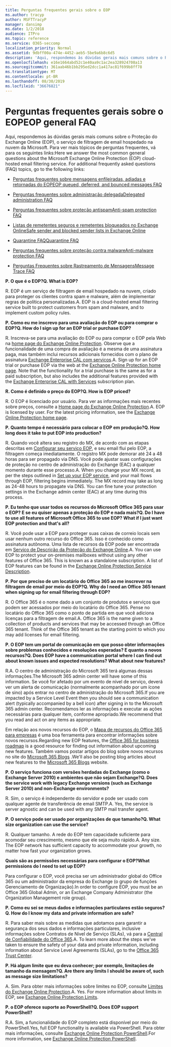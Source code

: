 ```yaml
---
title: Perguntas frequentes gerais sobre o EOP
ms.author: tracyp
author: MSFTTracyP
manager: dansimp
ms.date: 1/2/2018
audience: ITPro
ms.topic: reference
ms.service: O365-seccomp
localization_priority: Normal
ms.assetid: 9dbff00a-474e-4452-aeb5-5be9a6b8c6d5
description: 'Aqui, respondemos às dúvidas gerais mais comuns sobre o Proteção do Exchange Online (EOP), o serviço de filtragem de email hospedado na nuvem da Microsoft. Para ver mais tópicos de perguntas frequentes, vá para os seguintes links:'
ms.openlocfilehash: e16e1664abd52c1e40aa9c1ac2ea328924708a13
ms.sourcegitcommit: 361aab46b1bb295ed2dcc1a417ac81f699b8ff78
ms.translationtype: MT
ms.contentlocale: pt-BR
ms.lasthandoff: 08/30/2019
ms.locfileid: "36676821"
---
```

# <a name="eop-general-faq"></a><span data-ttu-id="9091f-104">Perguntas frequentes gerais sobre o EOP</span><span class="sxs-lookup"><span data-stu-id="9091f-104">EOP general FAQ</span></span>

<span data-ttu-id="9091f-p102">Aqui, respondemos às dúvidas gerais mais comuns sobre o Proteção do Exchange Online (EOP), o serviço de filtragem de email hospedado na nuvem da Microsoft. Para ver mais tópicos de perguntas frequentes, vá para os seguintes links:</span><span class="sxs-lookup"><span data-stu-id="9091f-p102">Here we answer the most common general questions about the Microsoft Exchange Online Protection (EOP) cloud-hosted email filtering service. For additional frequently asked questions (FAQ) topics, go to the following links:</span></span>
  
- [<span data-ttu-id="9091f-107">Perguntas frequentes sobre mensagens enfileiradas, adiadas e retornadas do EOP</span><span class="sxs-lookup"><span data-stu-id="9091f-107">EOP queued, deferred, and bounced messages FAQ</span></span>](eop-queued-deferred-and-bounced-messages-faq.md)

- [<span data-ttu-id="9091f-108">Perguntas frequentes sobre administração delegada</span><span class="sxs-lookup"><span data-stu-id="9091f-108">Delegated administration FAQ</span></span>](delegated-administration-faq.md)

- [<span data-ttu-id="9091f-109">Perguntas frequentes sobre proteção antispam</span><span class="sxs-lookup"><span data-stu-id="9091f-109">Anti-spam protection FAQ</span></span>](../anti-spam-protection-faq.md)

- [<span data-ttu-id="9091f-110">Listas de remetentes seguros e remetentes bloqueados no Exchange Online</span><span class="sxs-lookup"><span data-stu-id="9091f-110">Safe sender and blocked sender lists in Exchange Online</span></span>](../safe-sender-and-blocked-sender-lists-faq.md)

- [<span data-ttu-id="9091f-111">Quarantine FAQ</span><span class="sxs-lookup"><span data-stu-id="9091f-111">Quarantine FAQ</span></span>](../quarantine-faq.md)

- [<span data-ttu-id="9091f-112">Perguntas frequentes sobre proteção contra malware</span><span class="sxs-lookup"><span data-stu-id="9091f-112">Anti-malware protection FAQ</span></span>](../anti-malware-protection-faq-eop.md)

- [<span data-ttu-id="9091f-113">Perguntas Frequentes sobre Rastreamento de Mensagens</span><span class="sxs-lookup"><span data-stu-id="9091f-113">Message Trace FAQ</span></span>](http://technet.microsoft.com/library/aa49e3f9-a5b1-4410-aac2-ddbbf3f5bfb2.aspx)

 <span data-ttu-id="9091f-114">**P. O que é o EOP?**</span><span class="sxs-lookup"><span data-stu-id="9091f-114">**Q. What is EOP?**</span></span>
  
<span data-ttu-id="9091f-p103">R. EOP é um serviço de filtragem de email hospedado na nuvem, criado para proteger os clientes contra spam e malware, além de implementar regras de política personalizadas.</span><span class="sxs-lookup"><span data-stu-id="9091f-p103">A. EOP is a cloud-hosted email filtering service built to protect customers from spam and malware, and to implement custom policy rules.</span></span>
  
 <span data-ttu-id="9091f-117">**P. Como eu me inscrevo para uma avaliação do EOP ou para comprar o EOP?**</span><span class="sxs-lookup"><span data-stu-id="9091f-117">**Q. How do I sign up for an EOP trial or purchase EOP?**</span></span>
  
<span data-ttu-id="9091f-p104">R. Inscreva-se para uma avaliação do EOP ou para comprar o EOP pela Web na [home page do Exchange Online Protection](https://products.office.com/exchange/exchange-email-security-spam-protection). Observe que a funcionalidade de uma compra de avaliação é a mesma de uma assinatura paga, mas também inclui recursos adicionais fornecidos com o plano de assinatura [Exchange Enterprise CAL com serviços](https://products.office.com/exchange/microsoft-exchange-server-licensing-licensing-overview).</span><span class="sxs-lookup"><span data-stu-id="9091f-p104">A. Sign up for an EOP trial or purchase EOP via the web at the [Exchange Online Protection home page](https://products.office.com/exchange/exchange-email-security-spam-protection). Note that the functionality for a trial purchase is the same as for a paid subscription, but also includes the additional features provided with the [Exchange Enterprise CAL with Services](https://products.office.com/exchange/microsoft-exchange-server-licensing-licensing-overview) subscription plan.</span></span>
  
 <span data-ttu-id="9091f-121">**R. Como é definido o preço do EOP?**</span><span class="sxs-lookup"><span data-stu-id="9091f-121">**Q. How is EOP priced?**</span></span>
  
<span data-ttu-id="9091f-p105">R. O EOP é licenciado por usuário. Para ver as informações mais recentes sobre preços, consulte a [Home page do Exchange Online Protection](https://products.office.com/exchange/exchange-email-security-spam-protection).</span><span class="sxs-lookup"><span data-stu-id="9091f-p105">A. EOP is licensed by user. For the latest pricing information, see the [Exchange Online Protection home page](https://products.office.com/exchange/exchange-email-security-spam-protection).</span></span>
  
 <span data-ttu-id="9091f-125">**P. Quanto tempo é necessário para colocar o EOP em produção?**</span><span class="sxs-lookup"><span data-stu-id="9091f-125">**Q. How long does it take to put EOP into production?**</span></span>
  
<span data-ttu-id="9091f-p106">R. Quando você altera seu registro do MX, de acordo com as etapas descritas em [Configurar seu serviço EOP](set-up-your-eop-service.md), e seu email flui pelo EOP, a filtragem começa imediatamente. O registro MX pode demorar até 24 a 48 horas para ser propagado via DNS. Você pode ajustar suas configurações de proteção no centro de administração do Exchange (EAC) a qualquer momento durante esse processo.</span><span class="sxs-lookup"><span data-stu-id="9091f-p106">A. When you change your MX record, as per the steps outlined in [Set up your EOP service](set-up-your-eop-service.md), and your mail flows through EOP, filtering begins immediately. The MX record may take as long as 24-48 hours to propagate via DNS. You can fine tune your protection settings in the Exchange admin center (EAC) at any time during this process.</span></span>
  
 <span data-ttu-id="9091f-130">**P. Eu tenho que usar todos os recursos do Microsoft Office 365 para usar o EOP? E se eu quiser apenas a proteção do EOP e nada mais?**</span><span class="sxs-lookup"><span data-stu-id="9091f-130">**Q. Do I have to use all features of Microsoft Office 365 to use EOP? What if I just want EOP protection and that's all?**</span></span>
  
<span data-ttu-id="9091f-p107">R. Você pode usar a EOP para proteger suas caixas de correio locais sem usar nenhum outro recurso do Office 365. Isso é conhecido como assinatura autônoma. Uma lista de recursos da EOP pode ser encontrada em [Serviço de Descrição da Proteção do Exchange Online](https://docs.microsoft.com/office365/servicedescriptions/exchange-online-protection-service-description/exchange-online-protection-service-description).</span><span class="sxs-lookup"><span data-stu-id="9091f-p107">A. You can use EOP to protect your on-premises mailboxes without using any other features of Office 365. This is known as a standalone subscription. A list of EOP features can be found in the [Exchange Online Protection Service Description](https://docs.microsoft.com/office365/servicedescriptions/exchange-online-protection-service-description/exchange-online-protection-service-description).</span></span>
  
 <span data-ttu-id="9091f-135">**P. Por que preciso de um locatário do Office 365 ao me inscrever na filtragem de email por meio do EOP?**</span><span class="sxs-lookup"><span data-stu-id="9091f-135">**Q. Why do I need an Office 365 tenant when signing up for email filtering through EOP?**</span></span>
  
<span data-ttu-id="9091f-p108">R. O Office 365 é o nome dado a um conjunto de produtos e serviços que podem ser acessados por meio do locatário do Office 365. Pense no locatário do Office 365 como o ponto de partida em que você adiciona licenças para a filtragem de email.</span><span class="sxs-lookup"><span data-stu-id="9091f-p108">A. Office 365 is the name given to a collection of products and services that may be accessed through an Office 365 tenant. Think of the Office 365 tenant as the starting point to which you may add licenses for email filtering.</span></span>
  
 <span data-ttu-id="9091f-139">**P. O EOP tem um portal de comunicação em que posso obter informações sobre problemas conhecidos e resoluções esperadas? E quanto a novos recursos?**</span><span class="sxs-lookup"><span data-stu-id="9091f-139">**Q. Does EOP have a communication portal where I can find out about known issues and expected resolutions? What about new features?**</span></span>
  
<span data-ttu-id="9091f-140">R.</span><span class="sxs-lookup"><span data-stu-id="9091f-140">A.</span></span> <span data-ttu-id="9091f-141">O centro de administração do Microsoft 365 terá algumas dessas informações.</span><span class="sxs-lookup"><span data-stu-id="9091f-141">The Microsoft 365 admin center will have some of this information.</span></span> <span data-ttu-id="9091f-142">Se você for afetado por um evento de nível de serviço, deverá ver um alerta de comunicação (normalmente acompanhado por um ícone de sino) após entrar no centro de administração do Microsoft 365.</span><span class="sxs-lookup"><span data-stu-id="9091f-142">If you are impacted by a Service Level Event then you should see a communication alert (typically accompanied by a bell icon) after signing in to the Microsoft 365 admin center.</span></span> <span data-ttu-id="9091f-143">Recomendamos ler as informações e executar as ações necessárias para qualquer item, conforme apropriado.</span><span class="sxs-lookup"><span data-stu-id="9091f-143">We recommend that you read and act on any items as appropriate.</span></span>
  
<span data-ttu-id="9091f-144">Em relação aos novos recursos do EOP, o [Mapa de recursos do Office 365 para empresas](https://www.microsoft.com/microsoft-365/roadmap?filters=O365) é uma boa ferramenta para encontrar informações sobre novos recursos.</span><span class="sxs-lookup"><span data-stu-id="9091f-144">Regarding new EOP features, the [Office 365 for business roadmap](https://www.microsoft.com/microsoft-365/roadmap?filters=O365) is a good resource for finding out information about upcoming new features.</span></span> <span data-ttu-id="9091f-145">Também vamos postar artigos do blog sobre novos recursos no site do [Microsoft 365 Blogs](https://www.microsoft.com/en-us/microsoft-365/blog/) .</span><span class="sxs-lookup"><span data-stu-id="9091f-145">We'll also be posting blog articles about new features to the [Microsoft 365 Blogs](https://www.microsoft.com/en-us/microsoft-365/blog/) website.</span></span>
  
 <span data-ttu-id="9091f-146">**P. O serviço funciona com versões herdadas do Exchange (como o Exchange Server 2010) e ambientes que não sejam Exchange?**</span><span class="sxs-lookup"><span data-stu-id="9091f-146">**Q. Does the service work with legacy Exchange versions (such as Exchange Server 2010) and non-Exchange environments?**</span></span>
  
<span data-ttu-id="9091f-p111">R. Sim, o serviço é independente do servidor e pode ser usado com qualquer agente de transferência de email SMTP.</span><span class="sxs-lookup"><span data-stu-id="9091f-p111">A. Yes, the service is server agnostic and can be used with any SMTP mail transfer agent.</span></span>
  
 <span data-ttu-id="9091f-149">**P. O serviço pode ser usado por organizações de que tamanho?**</span><span class="sxs-lookup"><span data-stu-id="9091f-149">**Q. What size organization can use the service?**</span></span>
  
<span data-ttu-id="9091f-p112">R. Qualquer tamanho. A rede do EOP tem capacidade suficiente para acomodar seu crescimento, mesmo que ele seja muito rápido.</span><span class="sxs-lookup"><span data-stu-id="9091f-p112">A. Any size. The EOP network has sufficient capacity to accommodate your growth, no matter how fast your organization grows.</span></span>
  
 <span data-ttu-id="9091f-153">**Quais são as permissões necessárias para configurar o EOP?**</span><span class="sxs-lookup"><span data-stu-id="9091f-153">**What permissions do I need to set up EOP?**</span></span>
  
<span data-ttu-id="9091f-154">Para configurar o EOP, você precisa ser um administrador global do Office 365 ou um administrador da empresa do Exchange (o grupo de funções Gerenciamento de Organização).</span><span class="sxs-lookup"><span data-stu-id="9091f-154">In order to configure EOP, you must be an Office 365 Global Admin, or an Exchange Company Administrator (the Organization Management role group).</span></span>
  
 <span data-ttu-id="9091f-155">**P. Como eu sei se meus dados e informações particulares estão seguros?**</span><span class="sxs-lookup"><span data-stu-id="9091f-155">**Q. How do I know my data and private information are safe?**</span></span>
  
<span data-ttu-id="9091f-p113">R. Para saber mais sobre as medidas que adotamos para garantir a segurança dos seus dados e informações particulares, inclusive informações sobre Contratos de Nível de Serviço (SLAs), vá para a [Central de Confiabilidade do Office 365](https://www.microsoft.com/trust-center).</span><span class="sxs-lookup"><span data-stu-id="9091f-p113">A. To learn more about the steps we've taken to ensure the safety of your data and private information, including information about Service Level Agreements (SLAs), go to the [Office 365 Trust Center](https://www.microsoft.com/trust-center).</span></span>
  
 <span data-ttu-id="9091f-158">**P. Há algum limite que eu deva conhecer; por exemplo, limitações de tamanho da mensagem?**</span><span class="sxs-lookup"><span data-stu-id="9091f-158">**Q. Are there any limits I should be aware of, such as message size limitations?**</span></span>
  
<span data-ttu-id="9091f-p114">A. Sim. Para obter mais informações sobre limites no EOP, consulte [Limites do Exchange Online Protection](https://docs.microsoft.com/office365/servicedescriptions/exchange-online-protection-service-description/exchange-online-protection-limits).</span><span class="sxs-lookup"><span data-stu-id="9091f-p114">A. Yes. For more information about limits in EOP, see [Exchange Online Protection Limits](https://docs.microsoft.com/office365/servicedescriptions/exchange-online-protection-service-description/exchange-online-protection-limits).</span></span>
  
 <span data-ttu-id="9091f-162">**P. o EOP oferece suporte ao PowerShell?**</span><span class="sxs-lookup"><span data-stu-id="9091f-162">**Q. Does EOP support PowerShell?**</span></span>
  
<span data-ttu-id="9091f-163">R.</span><span class="sxs-lookup"><span data-stu-id="9091f-163">A.</span></span> <span data-ttu-id="9091f-164">Sim, a funcionalidade do EOP completo está disponível por meio do PowerShell.</span><span class="sxs-lookup"><span data-stu-id="9091f-164">Yes, full EOP functionality is available via PowerShell.</span></span> <span data-ttu-id="9091f-165">Para obter mais informações, consulte [Exchange Online Protection PowerShell](https://docs.microsoft.com/powershell/exchange/exchange-eop/exchange-online-protection-powershell).</span><span class="sxs-lookup"><span data-stu-id="9091f-165">For more information, see [Exchange Online Protection PowerShell](https://docs.microsoft.com/powershell/exchange/exchange-eop/exchange-online-protection-powershell).</span></span>
